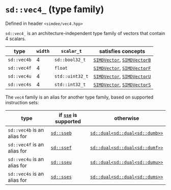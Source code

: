 # `sd::vec4_` (type family)

Defined in header `<simdee/vec4.hpp>`

`sd::vec4_` is an architecture-independent type family of vectors that contain 4 scalars.

type        | `width` | `scalar_t`      | satisfies concepts
------------|---------|-----------------|----------------------------------------------------------------
`sd::vec4b` | 4       | `sd::bool32_t`  | [`SIMDVector`](SIMDVector.md), [`SIMDVectorB`](SIMDVectorB.md)
`sd::vec4f` | 4       | `float`         | [`SIMDVector`](SIMDVector.md), [`SIMDVectorF`](SIMDVectorF.md)
`sd::vec4u` | 4       | `std::uint32_t` | [`SIMDVector`](SIMDVector.md), [`SIMDVectorU`](SIMDVectorU.md)
`sd::vec4s` | 4       | `std::int32_t`  | [`SIMDVector`](SIMDVector.md), [`SIMDVectorS`](SIMDVectorS.md)

The `vec4` family is an alias for another type family, based on supported instruction sets:

type                        | if [`sse`](sse.md) is supported | otherwise
----------------------------|---------------------------------|-------------------------------------------                        
`sd::vec4b` is an alias for | [`sd::sseb`](sse.md)            | [`sd::dual<sd::dual<sd::dumb>>`](dual.md)                        
`sd::vec4f` is an alias for | [`sd::ssef`](sse.md)            | [`sd::dual<sd::dual<sd::dumf>>`](dual.md)                        
`sd::vec4u` is an alias for | [`sd::sseu`](sse.md)            | [`sd::dual<sd::dual<sd::dumu>>`](dual.md)                        
`sd::vec4s` is an alias for | [`sd::sses`](sse.md)            | [`sd::dual<sd::dual<sd::dums>>`](dual.md)
